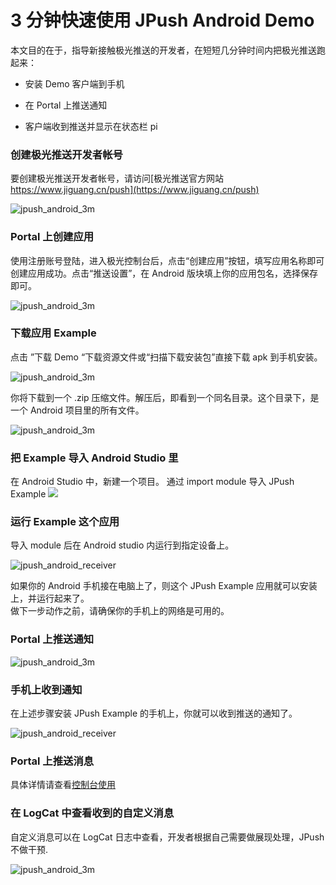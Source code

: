 # 3 分钟快速使用 JPush Android Demo


本文目的在于，指导新接触极光推送的开发者，在短短几分钟时间内把极光推送跑起来：

+ 安装 Demo 客户端到手机
 
+ 在 Portal 上推送通知

+ 客户端收到推送并显示在状态栏 pi

### 创建极光推送开发者帐号
要创建极光推送开发者帐号，请访问[极光推送官方网站 https://www.jiguang.cn/push](https://www.jiguang.cn/push)

![jpush_android_3m](../image/jpush_app_register.png)
 
### Portal 上创建应用
使用注册账号登陆，进入极光控制台后，点击“创建应用”按钮，填写应用名称即可创建应用成功。点击“推送设置”，在 Android 版块填上你的应用包名，选择保存即可。

![jpush_android_3m](../image/jpush_app_create.png)

### 下载应用 Example
点击 ”下载 Demo “下载资源文件或“扫描下载安装包”直接下载 apk 到手机安装。

![jpush_android_3m](../image/jpush_app_detail.png)


你将下载到一个 .zip 压缩文件。解压后，即看到一个同名目录。这个目录下，是一个 Android 项目里的所有文件。


![jpush_android_3m](../image/jpush_app_zipfile.png)

### 把 Example 导入 Android Studio 里
在 Android Studio 中，新建一个项目。
通过 import module 导入 JPush Example
![](../image/android_import_module.png)

### 运行 Example 这个应用

导入 module 后在 Android studio 内运行到指定设备上。

![jpush_android_receiver](../image/jpush_app_run.png)

如果你的 Android 手机接在电脑上了，则这个 JPush Example 应用就可以安装上，并运行起来了。  
做下一步动作之前，请确保你的手机上的网络是可用的。

### Portal 上推送通知

![jpush_android_3m](../image/jpush_app_sendmsg.png)


### 手机上收到通知
在上述步骤安装 JPush Example 的手机上，你就可以收到推送的通知了。

![jpush_android_receiver](../image/jpush_app_received.png)


### Portal 上推送消息

具体详情请查看[控制台使用](../../console/Instructions)

### 在 LogCat 中查看收到的自定义消息
自定义消息可以在 LogCat 日志中查看，开发者根据自己需要做展现处理，JPush 不做干预.

![jpush_android_3m](../image/android_studio_logcat.png)


